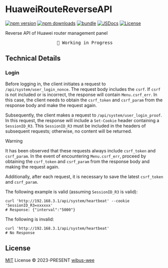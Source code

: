 # HuaweiRouteReverseAPI

[![npm version][npm-version-src]][npm-version-href]
[![npm downloads][npm-downloads-src]][npm-downloads-href]
[![bundle][bundle-src]][bundle-href]
[![JSDocs][jsdocs-src]][jsdocs-href]
[![License][license-src]][license-href]

Reverse API of Huawei router management panel

<pre align="center">
🧪 Working in Progress
</pre>

## Technical Details

### Login

Before logging in, the client initiates a request to `/api/system/user_login_nonce`. The request body includes the `csrf`. If `csrf` is not included or is incorrect, the response will contain `Menu.csrf_err`. In this case, the client needs to obtain the `csrf_token` and `csrf_param` from the response body and make the request again.

Subsequently, the client makes a request to `/api/system/user_login_proof`. In this request, the response will include a `Set-Cookie` header containing a `SessionID_R3`. This `SessionID_R3` must be included in the headers of subsequent requests; otherwise, no content will be returned.

> [!WARNING]
> It has been observed that these requests always include `csrf_token` and `csrf_param`. In the event of encountering `Menu.csrf_err`, proceed by obtaining the `csrf_token` and `csrf_param` from the response body and making the request again.
>
> Additionally, after each request, it is necessary to save the latest `csrf_token` and `csrf_param`.

The following example is valid (assuming `SessionID_R3` is valid):

```shell
curl 'http://192.168.3.1/api/system/heartbeat' --cookie 'SessionID_R3=xxxxxx'
# Response: {"interval":"5000"}
```

The following is invalid:

```shell
curl 'http://192.168.3.1/api/system/heartbeat'
# No Response
```

## License

[MIT](./LICENSE) License © 2023-PRESENT [wibus-wee](https://github.com/wibus-wee)

<!-- Badges -->

[npm-version-src]: https://img.shields.io/npm/v/HuaweiRouteReverseAPI?style=flat&colorA=080f12&colorB=1fa669
[npm-version-href]: https://npmjs.com/package/HuaweiRouteReverseAPI
[npm-downloads-src]: https://img.shields.io/npm/dm/HuaweiRouteReverseAPI?style=flat&colorA=080f12&colorB=1fa669
[npm-downloads-href]: https://npmjs.com/package/HuaweiRouteReverseAPI
[bundle-src]: https://img.shields.io/bundlephobia/minzip/HuaweiRouteReverseAPI?style=flat&colorA=080f12&colorB=1fa669&label=minzip
[bundle-href]: https://bundlephobia.com/result?p=HuaweiRouteReverseAPI
[license-src]: https://img.shields.io/github/license/wibus-wee/HuaweiRouteReverseAPI.svg?style=flat&colorA=080f12&colorB=1fa669
[license-href]: https://github.com/wibus-wee/HuaweiRouteReverseAPI/blob/main/LICENSE
[jsdocs-src]: https://img.shields.io/badge/jsdocs-reference-080f12?style=flat&colorA=080f12&colorB=1fa669
[jsdocs-href]: https://www.jsdocs.io/package/HuaweiRouteReverseAPI
